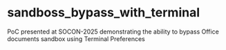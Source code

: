 # sandboss_bypass_with_terminal
PoC presented at SOCON-2025 demonstrating the ability to bypass Office documents sandbox using Terminal Preferences
